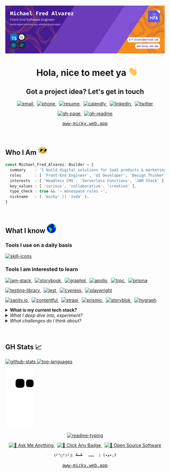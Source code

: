 ![🎈](./assets/images/banner.png)

<div align="center">
  <h1>
    &nbsp;
    <b>Hola, nice to meet ya</b>
    <img alt="👋" width="30" src="./assets/gifs/wave.gif" />
  </h1>

  <h2>
    <span>Got a project idea?</span>
    <span>Let's get in touch</span>
  </h2>

  [ ![email][email-badge] ][email-link] &nbsp;
  [ ![phone][phone-badge] ][phone-link] &nbsp;
  [ ![resume][resume-badge] ][resume-link] &nbsp;
  [ ![calendly][calendly-badge] ][calendly-link] &nbsp;
  [ ![linkedin][linkedin-badge] ][linkedin-link] &nbsp;
  [ ![twitter][twitter-badge] ][twitter-link]

  [ ![gh-page][gh-page-badge] ][gh-page-link] &nbsp;
  [ ![gh-readme][gh-readme-badge] ][gh-readme-link]

  <kbd><a href="https://aww-micky.web.app">aww-micky.web.app</a></kbd>
</div>

![<hr />][hr-snapshot]

## Who I Am <img alt="😎" width="30" src="./assets/gifs/sunglasses.gif" />

```ts
const Michael_Fred_Alvarez: Builder = {
  summary    : 'I build digital solutions for SaaS products & marketing agencies',
  roles      : [ 'Front-End Engineer', 'UI Developer', 'Design Thinker' ],
  interests  : [ 'Headless CMS', 'Serverless Functions', 'JAM Stack' ],
  key_values : [ 'curious', 'collaborative', 'creative' ],
  type_check : true && '~ 𝚖𝚘𝚗𝚘𝚜𝚙𝚊𝚌𝚎 𝚛𝚞𝚕𝚎𝚜 ~',
  nickname   : ( 'micky' || 'zoda' ),
}
```

![<hr />][hr-snapshot]

## What I know <img alt="🌎" width="30" src="./assets/gifs/earth.gif" />

### Tools I use on a daily basis

<a 
target="_blank" 
title="open 'skill icons' repo" 
href="https://github.com/tandpfun/skill-icons#readme">
  <img 
  alt="skill-icons" 
  src="https://skillicons.dev/icons?i=nextjs,ts,react,tailwind,sass,figma,vscode,git" 
  />
</a>

### Tools I am interested to learn

[ ![jam-stack][jam-stack-badge] ][jam-stack-link] &nbsp;
[ ![storybook][storybook-badge] ][storybook-link] &nbsp;
[ ![graphql][graphql-badge] ][graphql-link] &nbsp;
[ ![apollo][apollo-badge] ][apollo-link] &nbsp;
[ ![trpc][trpc-badge] ][trpc-link] &nbsp;
[ ![prisma][prisma-badge] ][prisma-link]

[ ![testing-library][testing-library-badge] ][testing-library-link] &nbsp;
[ ![jest][jest-badge] ][jest-link] &nbsp;
[ ![cypress][cypress-badge] ][cypress-link] &nbsp;
[ ![playwright][playwright-badge] ][playwright-link]

[ ![sanity.io][sanity-badge] ][sanity-link] &nbsp;
[ ![contentful][contentful-badge] ][contentful-link] &nbsp;
[ ![strapi][strapi-badge] ][strapi-link] &nbsp;
[ ![prismic][prismic-badge] ][prismic-link] &nbsp;
[ ![storyblok][storyblok-badge] ][storyblok-link] &nbsp;
[ ![hygraph][hygraph-badge] ][hygraph-link]



<details>
<summary>
<b>What is my current tech stack?</b>
</summary>


<table>
<tbody>
<!-- BASE - Web Development -->
<tr>
  <td>
  <details>
  <summary>
  <code>BASE - Web Development</code>
  </summary>
  
  ```
  TypeScript        :: type safety transpiler
  Vite              :: build tool
  Next.js           :: SSR & SSG framework
  React             :: js framework/library
  ```

  </details>
  </td>
  <td>

  [ ![typescript][typescript-badge] ][typescript-link]
  [ ![vite][vite-badge] ][vite-link]
  [ ![next.js][next.js-badge] ][next.js-link]
  [ ![react][react-badge] ][react-link]

  </td>
</tr>
<!-- UI - Component-Driven Development -->
<tr>
  <td>
  <details>
  <summary>
  <code>UI - Component-Driven Development</code>
  </summary>
  
  ```
  Sass              :: css preprocessor
  Tailwind CSS      :: css framework/library
  Twin Macro        :: tailwind compiler tool
  Styled-Components :: css-in-jsx
  Framer Motion     :: react motion library
  ```

  </details>
  </td>
  <td>

  [ ![sass][sass-badge] ][sass-link]
  [ ![tailwind-css][tailwind-css-badge] ][tailwind-css-link]
  [ ![twin-macro][twin-macro-badge] ][twin-macro-link]
  [ ![styled-components][styled-components-badge] ][styled-components-link]
  [ ![framer-motion][framer-motion-badge] ][framer-motion-link]

  </td>
</tr>
<!-- API - Data-Driven Development -->
<tr>
  <td>
  <details>
  <summary>
  <code>API - Data-Driven Development</code>
  </summary>
  
  ```
  Zustand         :: global state management (for ui data)
  React Query     :: async state management (for api data)
  React Router    :: routing state management
  React Hook Form :: form state management
  Zod             :: schema declaration & validation
  Ky              :: promise-based http request
  ```

  </details>
  </td>
  <td>

  [ ![zustand][zustand-badge] ][zustand-link]
  [ ![react-query][react-query-badge] ][react-query-link]
  [ ![react-router][react-router-badge] ][react-router-link]
  [ ![react-hook-form][react-hook-form-badge] ][react-hook-form-link]
  [ ![zod][zod-badge] ][zod-link]
  [ ![ky][ky-badge] ][ky-link]

  </td>
</tr>
</tbody>
</table>
</details>



<details>
<summary>
<i>What I deep dive into, experiment?</i>
</summary>
<br />

| | |
| - | - |
| Framer Motion     | [ ![framer-motion][framer-motion-badge] ][framer-motion-link] |
| Three.js | [ ![three.js][three.js-badge] ][three.js-link] |
| P5.js    | [ ![p5.js][p5.js-badge] ][p5.js-link] |
| Green Sock (GSAP) | [ ![green-sock][green-sock-badge] ][green-sock-link] |
| WebGL    | [ ![webgl][webgl-badge] ][webgl-link] |
| SVG (Animation)   | [ ![svg][svg-badge] ][svg-link] |
| Canvas   | [ ![canvas][canvas-badge] ][canvas-link] |
</details>

<details>
<summary>
<i>What challenges do I think about?</i>
</summary>
<br />

> How to build from design system to ui library?

`e.g.` figma, zeplin, react, storybook

> How to type check specific data?

`e.g.` async data, form data, generic props

> How to integrate these technologies?

`e.g.` tRPC, Prisma, PlanetScale

> How to compose content strategy for Headless CMS projects?

`i.e.` content structure, repeat content usage, real-time collaboration

> How to improve & maintain web performance for build time?

`i.e.` import sizes, image optimizations, reusable components

> How to manage service costs?
  
`i.e.` api usage, run server, data analytics

> What otherly things can I learn to make?

- creative coding
- generative art
- digital art (media, interactive)

</details>

![<hr />][hr-snapshot]

<!-- ## Have a project idea? Let's talk -->

## GH Stats 📈

<a 
target="_blank" 
title="open 'github-readme-stats' repo" 
href="https://github.com/anuraghazra/github-readme-stats#readme">
  <img 
  height="165" 
  alt="github-stats" 
  src="https://github-readme-stats.vercel.app/api?username=awwmicky&theme=blue-green&include_all_commits=true&count_private=true&show_icons=true" 
  />
  <img 
  height="165" 
  alt="top-languages" 
  src="https://github-readme-stats.vercel.app/api/top-langs/?username=awwmicky&theme=blue-green&layout=compact&langs_count=4" 
  />
</a>

<a 
target="_blank" 
title="open 'generate snake' repo" 
href="https://github.com/Platane/snk#readme">
  <img 
  height="185" 
  alt="github-contribution-grid-snake" 
  src="https://raw.githubusercontent.com/awwmicky/awwmicky/output/snake.svg" 
  />
</a>

<div align="center">
  <a 
  target="_blank" 
  title="open 'readme typing svg' repo"
  href="https://github.com/DenverCoder1/readme-typing-svg#readme">
    <img
    width="50%"
    alt="readme-typing"
    src="https://readme-typing-svg.herokuapp.com?duration=5500&color=0Cf474&background=FFFFFF00&hCenter=true&vCenter=true&width=450&lines=Thanks+for+visiting!+Enjoy+your+day+~"
    />
  </a>
</div>

<div align="center">

[ ![💭 Ask Me Anything][ama-badge] ][ama-link] &nbsp;
[ ![👀 Click Any Badge][resource-badge] ][resource-link] &nbsp;
[ ![🤍 Open Source Software][oss-badge] ][oss-link]

`(╯°□°)╯彡 ┻━┻ ` &nbsp; `๑๑๑  ﾐ ʕ•ᴥ•;ʔ`

<kbd><a href="https://aww-micky.web.app">aww-micky.web.app</a></kbd>
</div>

![<hr />][hr-snapshot]

<!-- 
========================
====== ACCESSORY ====== 
========================
-->

[hr-snapshot]: https://capsule-render.vercel.app/api?type=rect&color=gradient&height=2.5

<!-- 
==================
====== SOCIAL ====== 
==================
-->

<!-- Portfolio -->
[portfolio-link]: https://rebrand.ly/michael-fred-alvarez__portfolio
[portfolio-badge]: https://img.shields.io/website-live-issue-sucess-important/https/aww-micky.web.app/?style=for-the-badge

<!-- Email -->
[email-link]: mailto:m-f-alvarez@outlook.com
[email-badge]: https://img.shields.io/badge/📧_Email-CF1920?style=for-the-badge
<!-- Phone -->
[phone-link]: https://rebrand.ly/michael-fred-alvarez__phone
[phone-badge]: https://img.shields.io/badge/📞_Phone-08a35f?style=for-the-badge
<!-- Resume -->
[resume-link]: https://rebrand.ly/michael-fred-alvarez__resume
[resume-badge]: https://img.shields.io/badge/📄_Resume-DFDFDF?style=for-the-badge
<!-- Calendly -->
[calendly-link]: https://calendly.com/michael-fred-alvarez/session
[calendly-badge]: https://img.shields.io/badge/📅_Calendly-006BFF?style=for-the-badge
<!-- LinkedIn -->
[linkedin-link]: https://linkedin.com/in/awwmicky
[linkedin-badge]: https://img.shields.io/badge/LinkedIn-0077B5?logoColor=FFF&style=for-the-badge&logo=linkedin
<!-- Twitter -->
[twitter-link]: https://twitter.com/awwmicky
[twitter-badge]: https://img.shields.io/badge/Twitter-1DA1F2?logoColor=FFF&style=for-the-badge&logo=twitter

<!-- GitHub -->
[gh-page-link]: https://github.com/awwmicky/awwmicky.github.io
[gh-readme-link]: https://github.com/awwmicky/awwmicky
[gh-page-badge]: https://img.shields.io/badge/GH_PAGE-222222?labelColor=333333&logoColor=FFF&style=flat&logo=github
[gh-readme-badge]: https://img.shields.io/badge/GH_README-222222?labelColor=333333&logoColor=FFF&style=flat&logo=github

<!-- 
========================
====== ALTERNATIVE ======  
========================
-->

<!-- ama -->
[ama-link]: https://github.com/awwmicky/awwmicky/issues/new
[ama-badge]: https://img.shields.io/badge/Ask_me_anything-💭_Let's_chat-33CC99
<!-- shield -->
[resource-link]: ./docs/index.md
[resource-badge]: https://img.shields.io/badge/Click_any_badges-👀_For_resources-FFF
<!-- oss -->
[oss-link]: https://github.com/ellerbrock/open-source-badges/
[oss-badge]: https://badges.frapsoft.com/os/v2/open-source.svg


<!-- 
======================== 
====== TECH STACK ====== 
======================== 
-->

<!-- TypeScript -->

[typescript-link]: https://typescriptlang.org/
[typescript-badge]: https://img.shields.io/badge/TypeScript-3178C6?logoColor=FFF&logo=typescript

<!-- Vite -->

[vite-link]: https://vitejs.dev/
[vite-badge]: https://img.shields.io/badge/Vite-B73BFE?logoColor=FFD62E&logo=vite

<!-- Next.js -->

[next.js-link]: https://nextjs.org/
[next.js-badge]: https://img.shields.io/badge/Next.js-000?logoColor=FFF&logo=next.js

<!-- React -->

[react-link]: https://reactjs.org/
[react-badge]: https://img.shields.io/badge/React.js-00D8FF?logoColor=20232A&logo=react

<!-- 
======================== 
-->

<!-- Sass -->

[sass-link]: https://sass-lang.com/
[sass-badge]: https://img.shields.io/badge/Sass-CC6699?logoColor=FFFFFF&style=flat-square&logo=sass

<!-- Tailwind CSS -->

[tailwind-css-link]: https://tailwindcss.com/
[tailwind-css-badge]: https://img.shields.io/badge/Tailwind_CSS-38BDF8?&logoColor=FFF&logo=tailwind-css

<!-- Twin Macro -->

[twin-macro-link]: https://tailwindcss.com/
[twin-macro-badge]: https://img.shields.io/badge/Twin_Macro-C100E0?&logoColor=FFF&logo=addthis

<!-- Styled-Components -->

[styled-components-link]: https://styled-components.com/
[styled-components-badge]: https://img.shields.io/badge/Styled--Components-DB7093?logoColor=FFF&logo=styled-components

<!-- Framer Motion -->

[framer-motion-link]: https://framer.com/motion/
[framer-motion-badge]: https://img.shields.io/badge/Framer_Motion-DA39A3?logoColor=FFF&logo=framer

<!-- 
======================== 
-->

<!-- Zustand -->

[zustand-link]: https://zustand-demo.pmnd.rs/
[zustand-badge]: https://img.shields.io/badge/Zustand-716257?logoColor=FFF&logo=addthis

<!-- React Query -->

[react-query-link]: https://tanstack.com/query/
[react-query-badge]: https://img.shields.io/badge/React_Query-FF4154?logoColor=FFD94C&logo=react-query

<!-- React Router -->

[react-router-link]: https://reactrouter.com/
[react-router-badge]: https://img.shields.io/badge/React_Router-CA4245?logoColor=FFF&logo=react-router

<!-- React Hook Form -->

[react-hook-form-link]: https://react-hook-form.com/
[react-hook-form-badge]: https://img.shields.io/badge/React_Hook_Form-EC5990?logoColor=FFF&logo=react-hook-form

<!-- Zod -->

[zod-link]: https://zod.dev/
[zod-badge]: https://img.shields.io/badge/Zod-3068B7?logoColor=FFF&logo=addthis

<!-- Ky -->

[ky-link]: https://npmjs.com/package/ky
[ky-badge]: https://img.shields.io/badge/Ky-F1423D?logoColor=FFF&logo=addthis

<!-- 
======================== 
-->

<!-- JSON Server -->

[json-server-link]: https://npmjs.com/package/json-server
[json-server-badge]: https://img.shields.io/badge/JSON--Server-1E3A8A?logoColor=FFF&logo=json

<!-- 
======================== 
====== LEARNING ====== 
======================== 
-->

<!-- JAM Stack -->

[jam-stack-link]: https://jamstack.org/
[jam-stack-badge]: https://img.shields.io/badge/JAM_Stack-F00080?logoColor=FFF&logo=jamstack

<!-- Storybook -->

[storybook-link]: https://storybook.js.org/
[storybook-badge]: https://img.shields.io/badge/Storybook-FF4785?logoColor=FFF&logo=storybook

<!-- GraphQL -->

[graphql-link]: https://graphql.org/
[graphql-badge]: https://img.shields.io/badge/GraphQL-E10098?logoColor=FFF&logo=graphql

<!-- Apollo -->

[apollo-link]: https://apollographql.com/
[apollo-badge]: https://img.shields.io/badge/Apollo-311C87?logoColor=FFF&logo=apollo-graphql

<!-- tRPC -->
[trpc-link]: https://trpc.io/
[trpc-badge]: https://img.shields.io/badge/tRPC-2596BE?logoColor=FFF&logo=trpc

<!-- Prisma -->
[prisma-link]: https://prisma.io/
[prisma-badge]: https://img.shields.io/badge/Prisma-2D3748?logoColor=FFF&logo=prisma

<!-- 
====================
====== TESTING ====== 
====================
-->

<!-- Testing Library -->

[testing-library-link]: https://testing-library.com/
[testing-library-badge]: https://img.shields.io/badge/Testing_Library-E33332?logoColor=FFF&logo=testing-library

<!-- Jest -->

[jest-link]: https://jestjs.io/
[jest-badge]: https://img.shields.io/badge/Jest-C21325?logoColor=FFF&logo=jest

<!-- Cypress -->

[cypress-link]: https://cypress.io/
[cypress-badge]: https://img.shields.io/badge/Cypress-17202C?logoColor=FFF&logo=cypress

<!-- Playwright -->

[playwright-link]: https://playwright.dev/
[playwright-badge]: https://img.shields.io/badge/Playwright-45BA4B?logoColor=FFF&logo=playwright

<!-- 
==================
====== CMS ======= 
==================
-->

<!-- sanity -->

[sanity-link]: https://sanity.io/
[sanity-badge]: https://img.shields.io/badge/Sanity-F03E2F?logoColor=000&logo=addthis

<!-- contentful -->

[contentful-link]: https://contentful.com/
[contentful-badge]: https://img.shields.io/badge/Contentful-0B6AE6?logoColor=000&logo=addthis

<!-- strapi -->

[strapi-link]: https://strapi.io/
[strapi-badge]: https://img.shields.io/badge/Strapi-8C4bFF?logoColor=000&logo=addthis

<!-- prismic -->

[prismic-link]: https://prismic.io/
[prismic-badge]: https://img.shields.io/badge/Prismic-5163BA?logoColor=000&logo=addthis

<!-- storyblok -->

[storyblok-link]: https://storyblok.com/home
[storyblok-badge]: https://img.shields.io/badge/Storyblok-00B3B0?logoColor=000&logo=addthis

<!-- hygraph -->

[hygraph-link]: https://hygraph.com/
[hygraph-badge]: https://img.shields.io/badge/Hygraph-090E24?logoColor=FFF&logo=addthis

<!-- 
========================= 
====== GRAPHICS ======= 
========================= 
-->

<!-- Three.js -->

[three.js-link]: https://threejs.org/
[three.js-badge]: https://img.shields.io/badge/Three.js-000?logoColor=FFF&logo=three.js

<!-- Green Sock (GSAP) -->

[green-sock-link]: https://greensock.com/gsap/
[green-sock-badge]: https://img.shields.io/badge/Green_Sock-88CE02?logoColor=000&logo=greensock

<!-- P5.js -->

[p5.js-link]: https://p5js.org/
[p5.js-badge]: https://img.shields.io/badge/P5.js-ED225D?logoColor=FFF&logo=p5.js

<!-- SVG (Animation) -->

[svg-link]: https://w3.org/Graphics/SVG/
[svg-badge]: https://img.shields.io/badge/SVG-FFB13B?logoColor=000&logo=svg

<!-- Canvas -->

[canvas-link]: https://w3.org/WAI/PF/HTML/wiki/Canvas
[canvas-badge]: https://img.shields.io/badge/Canvas-9BDC10?logoColor=000&logo=addthis

<!-- WebGL -->

[webgl-link]: https://get.webgl.org/
[webgl-badge]: https://img.shields.io/badge/WebGL-990000?logoColor=FFF&logo=webgl